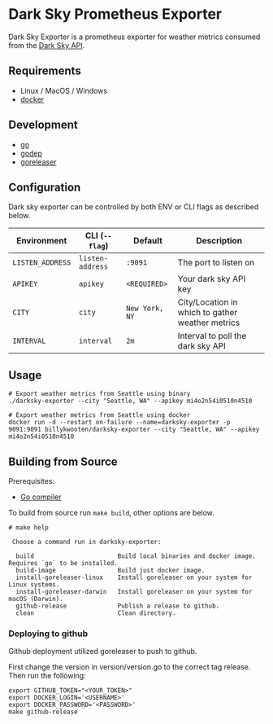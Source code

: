 # Dark Sky Prometheus Exporter

Dark Sky Exporter is a prometheus exporter for weather metrics consumed from the [Dark Sky API](https://darksky.net/dev).

## Requirements

* Linux / MacOS / Windows
* [docker](https://www.docker.com)

## Development

* [go](https://golang.org/dl)
* [godep](https://github.com/tools/godep)
* [goreleaser](https://github.com/goreleaser/goreleaser)

## Configuration

Dark sky exporter can be controlled by both ENV or CLI flags as described below.

| Environment        	       | CLI (`--flag`)              | Default                 	    | Description                                                                                                      |
|----------------------------|-----------------------------|---------------------------- |------------------------------------------------------------------------------------------------------------------|
| `LISTEN_ADDRESS`           | `listen-address`            | `:9091`                     | The port to listen on |
| `APIKEY`                   | `apikey`                    | `<REQUIRED>`                | Your dark sky API key |
| `CITY`                     | `city`                      | `New York, NY`              | City/Location in which to gather weather metrics |
| `INTERVAL`                 | `interval`                  | `2m`                        | Interval to poll the dark sky API |

## Usage

```
# Export weather metrics from Seattle using binary
./darksky-exporter --city "Seattle, WA" --apikey mi4o2n54i0510n4510

# Export weather metrics from Seattle using docker
docker run -d --restart on-failure --name=darksky-exporter -p 9091:9091 billykwooten/darksky-exporter --city "Seattle, WA" --apikey mi4o2n54i0510n4510
```

## Building from Source

Prerequisites:

* [Go compiler](https://golang.org/dl/)


To build from source run `make build`, other options are below.

```
# make help

 Choose a command run in darksky-exporter:

  build                       Build local binaries and docker image. Requires `go` to be installed.
  build-image                 Build just docker image.
  install-goreleaser-linux    Install goreleaser on your system for Linux systems.
  install-goreleaser-darwin   Install goreleaser on your system for macOS (Darwin).
  github-release              Publish a release to github.
  clean                       Clean directory.

```

### Deploying to github

Github deployment utilized goreleaser to push to github.

First change the version in version/version.go to the correct tag release. Then run the following:

```
export GITHUB_TOKEN="<YOUR_TOKEN>"
export DOCKER_LOGIN='<USERNAME>'
export DOCKER_PASSWORD='<PASSWORD>'
make github-release
```
